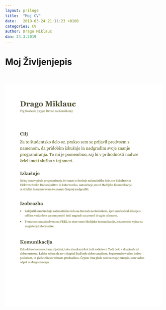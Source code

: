 ```yaml
---
layout: priloge
title:  "Moj CV"
date:   2019-03-24 21:11:23 +0100
categories: CV
author: Drago Miklauc
dan: 24.3.2019
---
```


<h1> Moj Življenjepis</h1>

<br>
<br>

<img src="/pictures/cv-1.jpg" alt="cv">
